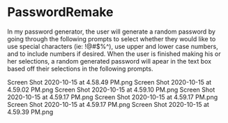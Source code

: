 # PasswordRemake
In my password generator, the user will generate a random password by going through the following prompts to select whether they would like to use special characters (ie: !@#$%^), use upper and lower case numbers, and to include numbers if desired. When the user is finished making his or her selections, a random generated password will apear in the text box based off their selections in the following prompts. 

Screen Shot 2020-10-15 at 4.58.49 PM.png
Screen Shot 2020-10-15 at 4.59.02 PM.png
Screen Shot 2020-10-15 at 4.59.10 PM.png
Screen Shot 2020-10-15 at 4.59.17 PM.png
Screen Shot 2020-10-15 at 4.59.17 PM.png
Screen Shot 2020-10-15 at 4.59.17 PM.png
Screen Shot 2020-10-15 at 4.59.39 PM.png